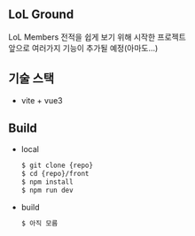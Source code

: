 ## LoL Ground
LoL Members 전적을 쉽게 보기 위해 시작한 프로젝트  
앞으로 여러가지 기능이 추가될 예정(아마도...)

## 기술 스택
* vite + vue3

## Build
* local
  ```bash
  $ git clone {repo}
  $ cd {repo}/front
  $ npm install
  $ npm run dev
  ```
* build
  ```bash
  $ 아직 모름
  ```
